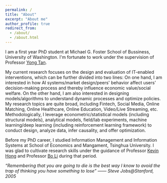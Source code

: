 ```yaml
---
permalink: /
title: "About"
excerpt: "About me"
author_profile: true
redirect_from: 
  - /about/
  - /about.html
---
```


I am a first year PhD student at Michael G. Foster School of Bussiness, University of Washington. I'm fortunate to work under the supervision of Professor [Yong Tan](http://faculty.washington.edu/ytan/index.htm).

My current research focuses on the design and evaluation of IT-enabled interventions, which can be further divided into two lines: On one hand, I am interested in how AI systems/market design/peers' behavior affect users’ decision-making process and thereby influence economic value/social welfare. On the other hand, I am also interested in designing models/algorithms to understand dynamic processes and optimize policies. My research topics are quite broad, including Fintech, Social Media, Online Matching, Online Healthcare, Online Education, Video/Live Streaming, etc. Methodologically, I leverage econometric/statistical models (including structural models), analytical models, field/lab experiments, machine learning/deep learning (including reinforcement learning framework) to conduct design, analyze data, infer causality, and offer optimization.

Before my PhD career, I studied Information Management and Information Systems at School of Economics and Mangament, Tsinghua University. I was glad to cultivate research skills under the guidance of Professor [Kevin Hong](http://kevinhong.me/) and Professor [Bo Li](https://www.sem.tsinghua.edu.cn/en/info/1233/6986.htm) during that period.

*“Remembering that you are going to die is the best way I know to avoid the trap of thinking you have something to lose” —— Steve Jobs@Stanford, 2005*
